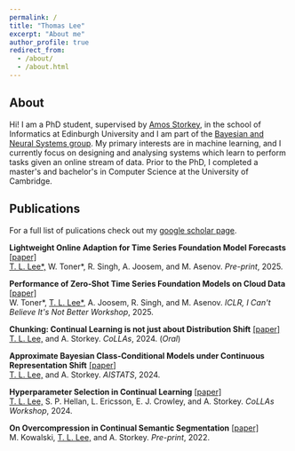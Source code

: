 ```yaml
---
permalink: /
title: "Thomas Lee"
excerpt: "About me"
author_profile: true
redirect_from: 
  - /about/
  - /about.html
---
```


## About

Hi! I am a PhD student, supervised by [Amos Storkey](https://homepages.inf.ed.ac.uk/amos/), in the school of Informatics at Edinburgh University and I am part of the [Bayesian and Neural Systems group](https://www.bayeswatch.com/). My primary interests are in machine learning, and I currently focus on designing and analysing systems which learn to perform tasks given an online stream of data. Prior to the PhD, I completed a master's and bachelor's in Computer Science at the University of Cambridge.  

## Publications

For a full list of pulications check out my [google scholar page](https://scholar.google.com/citations?user=pRcPv_cAAAAJ&hl=en).

**Lightweight Online Adaption for Time Series Foundation Model Forecasts** [[paper]](https://arxiv.org/abs/2502.12920) \
<u>T. L. Lee*,</u> W. Toner\*, R. Singh, A. Joosem, and M. Asenov. *Pre-print*, 2025.

**Performance of Zero-Shot Time Series Foundation Models on Cloud Data** [[paper]](https://arxiv.org/abs/2502.12944) \
W. Toner\*, <u>T. L. Lee*,</u> A. Joosem, R. Singh, and M. Asenov. *ICLR, I Can't Believe It's Not Better Workshop*, 2025.

**Chunking: Continual Learning is not just about Distribution Shift** [[paper]](https://arxiv.org/abs/2310.02206) \
<u>T. L. Lee,</u> and A. Storkey. *CoLLAs*, 2024. (*Oral*) 

**Approximate Bayesian Class-Conditional Models under Continuous Representation Shift** [[paper]](https://arxiv.org/abs/2305.19076) \
<u>T. L. Lee,</u> and A. Storkey. *AISTATS*, 2024.

**Hyperparameter Selection in Continual Learning** [[paper]](https://arxiv.org/abs/2404.06466)  \
<u>T. L. Lee,</u> S. P. Hellan, L. Ericsson, E. J. Crowley, and A. Storkey. *CoLLAs Workshop*, 2024.

**On Overcompression in Continual Semantic Segmentation** [[paper]](https://openreview.net/pdf?id=k_XHLBD4qPO) \
M. Kowalski, <u>T. L. Lee,</u> and A. Storkey. *Pre-print*, 2022.
